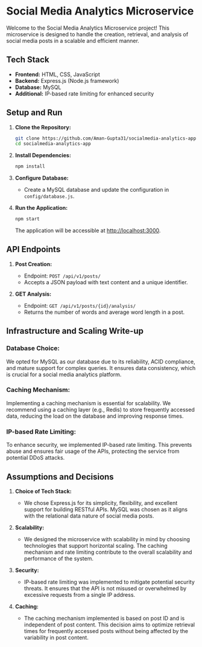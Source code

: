 
# Social Media Analytics Microservice

Welcome to the Social Media Analytics Microservice project! This microservice is designed to handle the creation, retrieval, and analysis of social media posts in a scalable and efficient manner.

## Tech Stack

- **Frontend:** HTML, CSS, JavaScript
- **Backend:** Express.js (Node.js framework)
- **Database:** MySQL
- **Additional:** IP-based rate limiting for enhanced security

## Setup and Run

1. **Clone the Repository:**
   ```bash
   git clone https://github.com/Aman-Gupta31/socialmedia-analytics-app.git
   cd socialmedia-analytics-app
   ```

2. **Install Dependencies:**
   ```bash
   npm install
   ```

3. **Configure Database:**
   - Create a MySQL database and update the configuration in `config/database.js`.

4. **Run the Application:**
   ```bash
   npm start
   ```
   The application will be accessible at [http://localhost:3000](http://localhost:3000).

## API Endpoints

1. **Post Creation:**
   - Endpoint: `POST /api/v1/posts/`
   - Accepts a JSON payload with text content and a unique identifier.

2. **GET Analysis:**
   - Endpoint: `GET /api/v1/posts/{id}/analysis/`
   - Returns the number of words and average word length in a post.

## Infrastructure and Scaling Write-up

### Database Choice:

We opted for MySQL as our database due to its reliability, ACID compliance, and mature support for complex queries. It ensures data consistency, which is crucial for a social media analytics platform.

### Caching Mechanism:

Implementing a caching mechanism is essential for scalability. We recommend using a caching layer (e.g., Redis) to store frequently accessed data, reducing the load on the database and improving response times.

### IP-based Rate Limiting:

To enhance security, we implemented IP-based rate limiting. This prevents abuse and ensures fair usage of the APIs, protecting the service from potential DDoS attacks.

## Assumptions and Decisions

1. **Choice of Tech Stack:**
   - We chose Express.js for its simplicity, flexibility, and excellent support for building RESTful APIs. MySQL was chosen as it aligns with the relational data nature of social media posts.

2. **Scalability:**
   - We designed the microservice with scalability in mind by choosing technologies that support horizontal scaling. The caching mechanism and rate limiting contribute to the overall scalability and performance of the system.

3. **Security:**
   - IP-based rate limiting was implemented to mitigate potential security threats. It ensures that the API is not misused or overwhelmed by excessive requests from a single IP address.

4. **Caching:**
   - The caching mechanism implemented is based on post ID and is independent of post content. This decision aims to optimize retrieval times for frequently accessed posts without being affected by the variability in post content.


```